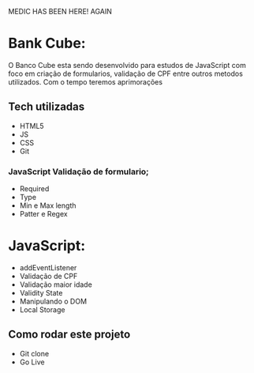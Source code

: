 MEDIC HAS BEEN HERE!
AGAIN

# Bank Cube:

O Banco Cube esta sendo desenvolvido para estudos de JavaScript com foco em criação de formularios, validação de CPF entre outros metodos utilizados.
Com o tempo teremos aprimorações

## Tech utilizadas

- HTML5
- JS
- CSS
- Git

### JavaScript Validação de formulario;

- Required
- Type
- Min e Max length
- Patter e Regex

# JavaScript:

- addEventListener
- Validação de CPF
- Validação maior idade
- Validity State
- Manipulando o DOM
- Local Storage

## Como rodar este projeto

- Git clone
- Go Live
